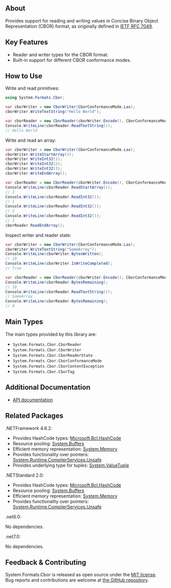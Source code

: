## About

<!-- A description of the package and where one can find more documentation -->

Provides support for reading and writing values in Concise Binary Object Representation (CBOR) format, as originally defined in [IETF RFC 7049](https://www.ietf.org/rfc/rfc7049.html).


## Key Features

<!-- The key features of this package -->

* Reader and writer types for the CBOR format.
* Built-in support for different CBOR conformance modes.

## How to Use

<!-- A compelling example on how to use this package with code, as well as any specific guidelines for when to use the package -->

Write and read primitives:

```csharp
using System.Formats.Cbor;

var cborWriter = new CborWriter(CborConformanceMode.Lax);
cborWriter.WriteTextString("Hello World");

var cborReader = new CborReader(cborWriter.Encode(), CborConformanceMode.Lax);
Console.WriteLine(cborReader.ReadTextString());
// Hello World
```

Write and read an array:

```csharp
var cborWriter = new CborWriter(CborConformanceMode.Lax);
cborWriter.WriteStartArray(3);
cborWriter.WriteInt32(1);
cborWriter.WriteInt32(2);
cborWriter.WriteInt32(3);
cborWriter.WriteEndArray();

var cborReader = new CborReader(cborWriter.Encode(), CborConformanceMode.Lax);
Console.WriteLine(cborReader.ReadStartArray());
// 3
Console.WriteLine(cborReader.ReadInt32());
// 1
Console.WriteLine(cborReader.ReadInt32());
// 2
Console.WriteLine(cborReader.ReadInt32());
// 3
cborReader.ReadEndArray();
```

Inspect writer and reader state:

```csharp
var cborWriter = new CborWriter(CborConformanceMode.Lax);
cborWriter.WriteTextString("SomeArray");
Console.WriteLine(cborWriter.BytesWritten);
// 10
Console.WriteLine(cborWriter.IsWriteCompleted);
// True

var cborReader = new CborReader(cborWriter.Encode(), CborConformanceMode.Lax);
Console.WriteLine(cborReader.BytesRemaining);
// 10
Console.WriteLine(cborReader.ReadTextString());
// SomeArray
Console.WriteLine(cborReader.BytesRemaining);
// 0
```

## Main Types

<!-- The main types provided in this library -->

The main types provided by this library are:

* `System.Formats.Cbor.CborReader`
* `System.Formats.Cbor.CborWriter`
* `System.Formats.Cbor.CborReaderState`
* `System.Formats.Cbor.CborConformanceMode`
* `System.Formats.Cbor.CborContentException`
* `System.Formats.Cbor.CborTag`

## Additional Documentation

<!-- Links to further documentation. Remove conceptual documentation if not available for the library. -->

* [API documentation](https://learn.microsoft.com/en-us/dotnet/api/system.formats.cbor)

## Related Packages

<!-- The related packages associated with this package -->

.NETFramework 4.6.2:

* Provides HashCode types: [Microsoft.Bcl.HashCode](https://www.nuget.org/packages/Microsoft.Bcl.HashCode/)
* Resource pooling: [System.Buffers](https://www.nuget.org/packages/System.Buffers/)
* Efficient memory representation: [System.Memory](https://www.nuget.org/packages/System.Memory/)
* Provides functionality over pointers: [System.Runtime.CompilerServices.Unsafe](https://www.nuget.org/packages/System.Runtime.CompilerServices.Unsafe/)
* Provides underlying type for tuples: [System.ValueTuple](https://www.nuget.org/packages/System.ValueTuple/)


.NETStandard 2.0:

* Provides HashCode types: [Microsoft.Bcl.HashCode](https://www.nuget.org/packages/Microsoft.Bcl.HashCode/)
* Resource pooling: [System.Buffers](https://www.nuget.org/packages/System.Buffers/)
* Efficient memory representation: [System.Memory](https://www.nuget.org/packages/System.Memory/)
* Provides functionality over pointers: [System.Runtime.CompilerServices.Unsafe](https://www.nuget.org/packages/System.Runtime.CompilerServices.Unsafe/)

.net6.0:

No dependencies.

.net7.0:

No dependencies.

## Feedback & Contributing

<!-- How to provide feedback on this package and contribute to it -->

System.Formats.Cbor is released as open source under the [MIT license](https://licenses.nuget.org/MIT). Bug reports and contributions are welcome at [the GitHub repository](https://github.com/dotnet/runtime).